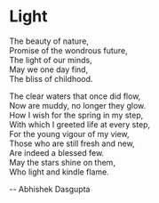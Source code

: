 # Light

The beauty of nature,<br>
Promise of the wondrous future,<br>
The light of our minds,<br>
May we one day find,<br>
The bliss of childhood.

The clear waters that once did flow,<br>
Now are muddy, no longer they glow.<br>
How I wish for the spring in my step,<br>
With which I greeted life at every step,<br>
For the young vigour of my view,<br>
Those who are still fresh and new,<br>
Are indeed a blessed few.<br>
May the stars shine on them,<br>
Who light and kindle flame.

--
Abhishek Dasgupta
